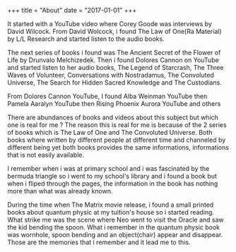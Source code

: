 +++
title = "About"
date = "2017-01-01"
+++

It started with a YouTube video where Corey Goode was interviews by David Wilcock. From David Wolcock, i found The Law of One(Ra Material) by L/L Research and started listen to the audio books.

The next series of books i found was The Ancient Secret of the Flower of Life by Drunvalo Melchizedek. Then i found Dolores Cannon on YouTube and started listen to her audio books, The Legend of Starcrash, The Three Waves of Volunteer, Conversations with Nostradamus, The Convoluted Universe, The Search for Hidden Sacred Knowledge and The Custodians.

From Dolores Cannon YouTube, I found Alba Weinman YouTube then Pamela Aaralyn YouTube then Rising Phoenix Aurora YouTube and others

There are abundances of books and videos about this subject but which one is real for me ? The reason this is real for me is because of the 2 series of books which is The Law of One and The Convoluted Universe. Both books where written by different people at different time and channeled by different being yet both books provides the same informations, informations that is not easily available.

I remember when i was at primary school and i was fascinated by the bermuda triangle so i went to my school's library and i found a book but when i fliped through the pages, the information in the book has nothing more than what was already known.

During the time when The Matrix movie release, i found a small printed books about quantum physic at my tuition's house so i started reading. What strike me was the scene where Neo went to visit the Oracle and saw the kid bending the spoon. What i remember in the quantum physic book was wornhole, spoon bending and an object(chair) appear and disappear. Those are the memories that i remember and it lead me to this.